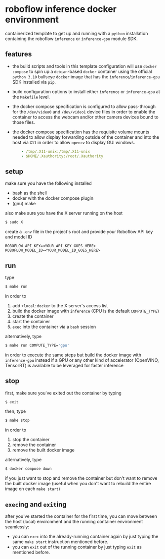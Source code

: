 # roboflow inference docker environment

containerized template to get up and running with a `python` installation containing the roboflow `inference` or `inference-gpu` module SDK.

## features

- the build scripts and tools in this template configuration will use `docker compose` to spin up a `debian`-based `docker` container using the official `python 3.10` bullseye `docker` image that has the `inference`/`inference-gpu` SDK installed via `pip`.

- build configuration options to install either `inference` or `inference-gpu` at the `Makefile` level.

- the docker compose specification is configured to allow pass-through for the `/dev/video0` and `/dev/video1` device files in order to enable the container to access the webcam and/or other camera devices bound to those files.

- the docker compose specification has the requisite volume mounts needed to allow display forwarding outside of the container and into the host via `X11` in order to allow `opencv` to display GUI windows.

    ```yaml
        - /tmp/.X11-unix:/tmp/.X11-unix
        - $HOME/.Xauthority:/root/.Xauthority
    ```

## setup

make sure you have the following installed

- bash as the shell
- docker with the docker compose plugin
- (gnu) make

also make sure you have the X server running on the host

```bash
$ sudo X
```

create a `.env` file in the project's root and provide your Roboflow API key and model ID

```
ROBOFLOW_API_KEY=<YOUR_API_KEY_GOES_HERE>
ROBOFLOW_MODEL_ID=<YOUR_MODEL_ID_GOES_HERE>
```

## run

type

```bash
$ make run
```

in order to

1. add `+local:docker` to the X server's access list
2. build the docker image with `inference` (CPU is the default `COMPUTE_TYPE`)
3. create the container
4. start the container
5. `exec` into the container via a `bash` session

alternatively, type

```bash
$ make run COMPUTE_TYPE='gpu'
```

in order to execute the same steps but build the docker image with `inference-gpu` instead if a GPU or any other kind of accelerator (OpenVINO, TensorRT) is available to be leveraged for faster inference

## stop

first, make sure you've exited out the container by typing

```bash
$ exit
```

then, type

```bash
$ make stop
```

in order to

1. stop the container
2. remove the container
3. remove the built docker image

alternatively, type

```bash
$ docker compose down
```

if you just want to stop and remove the container but don't want to remove the built docker image (useful when you don't want to rebuild the entire image on each `make start`)

## `exec`ing and `exit`ing

after you've started the container for the first time, you can move between the host (local) environment and the running container environment seamlessly:

- you can `exec` into the already-running container again by just typing the same `make start` instruction mentioned before.
- you can `exit` out of the running container by just typing `exit` as mentioned before.
